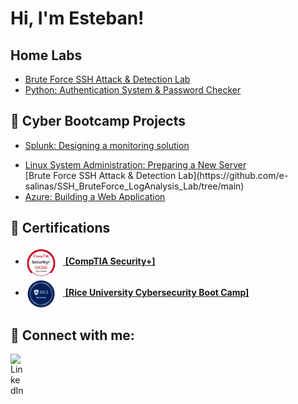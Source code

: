 <h1>Hi, I'm Esteban!</h1>

<h2> Home Labs</h2>

  - [Brute Force SSH Attack & Detection Lab](https://github.com/e-salinas/SSH_BruteForce_LogAnalysis_Lab/tree/main)
  - [Python: Authentication System & Password Checker](https://github.com/e-salinas/Python_AuthenticationSystemandPasswordChecker)
    
<h2>📡 Cyber Bootcamp Projects</h2>

- [Splunk: Designing a monitoring solution](https://github.com/e-salinas/Boot_Camp_Projects/tree/main/Splunk_Monitoring)
<ul>
  <li><a href="https://docs.google.com/document/d/1zIajpRCcQqUdOcEY11e-X0r5_kMYxGfFS4GtClt99iI/edit" target="_blank">Linux System Administration: Preparing a New Server</a></li>
 [Brute Force SSH Attack & Detection Lab](https://github.com/e-salinas/SSH_BruteForce_LogAnalysis_Lab/tree/main)
  <li><a href="https://github.com/e-salinas/Projects/blob/main/CloudWebAppProject_ES.pdf" target="_blank">Azure: Building a Web Application</a></li>
</ul>

<h2>📜 Certifications</h2>

<ul>
  <li>
    <a href="https://www.credly.com/badges/5316b1a9-f965-4b82-927f-82881234d4ab/public_url" target="_blank">
      <img src="Images/comptia-security-ce-certification.png" alt="CompTIA Security+ Badge" width="50" style="vertical-align:middle; margin-right:10px;">
      <strong>[CompTIA Security+]</strong>
    </a>
  </li>
  <li>
    <a href="https://rice.credential.getsmarter.com/71d0eff4-a901-4654-8533-a136b9fd0f1f" target="_blank">
      <img src="Images/fc4ac645-95d4-4887-9aca-678f5f19a9b7.png" alt="Rice University Cybersecurity Boot Camp Badge" width="50" style="vertical-align:middle; margin-right:10px;">
      <strong>[Rice University Cybersecurity Boot Camp]</strong>
    </a>
  </li>
</ul>

<h2> 🤳 Connect with me:</h2>
<a href="https://www.linkedin.com/in/esteban-salinas-11bb25291" target="_blank">
    <img align="left" alt="LinkedIn" width="22px" src="https://cdn.jsdelivr.net/npm/simple-icons@v3/icons/linkedin.svg" />
  </a>
</body>
</html>
